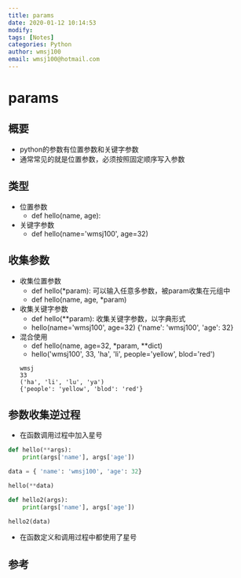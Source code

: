 ```yaml
---
title: params
date: 2020-01-12 10:14:53
modify: 
tags: [Notes]
categories: Python
author: wmsj100
email: wmsj100@hotmail.com
---
```


# params

## 概要

- python的参数有位置参数和关键字参数
- 通常常见的就是位置参数，必须按照固定顺序写入参数

## 类型

- 位置参数
	- def hello(name, age):
- 关键字参数
	- def hello(name='wmsj100', age=32)

## 收集参数

- 收集位置参数
	- def hello(*param): 可以输入任意多参数，被param收集在元组中
	- def hello(name, age, *param)
- 收集关键字参数
	- def hello(**param): 收集关键字参数，以字典形式
	- hello(name='wmsj100', age=32)  {'name': 'wmsj100', 'age': 32}
- 混合使用
	- def hello(name, age=32, *param, **dict)
	- hello('wmsj100', 33, 'ha', 'li', people='yellow', blod='red')
	```
	wmsj
	33
	('ha', 'li', 'lu', 'ya')
	{'people': 'yellow', 'blod': 'red'}
	```

## 参数收集逆过程

- 在函数调用过程中加入星号
```python
def hello(**args):
    print(args['name'], args['age'])

data = { 'name': 'wmsj100', 'age': 32}

hello(**data)

def hello2(args):
    print(args['name'], args['age'])

hello2(data)
```
- 在函数定义和调用过程中都使用了星号

## 参考

